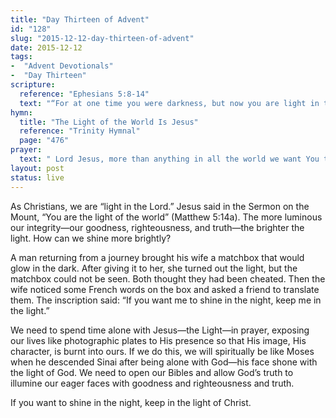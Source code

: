 ```yaml
---
title: "Day Thirteen of Advent"
id: "128"
slug: "2015-12-12-day-thirteen-of-advent"
date: 2015-12-12
tags:
-  "Advent Devotionals"
-  "Day Thirteen"
scripture:
  reference: "Ephesians 5:8-14"
  text: "“For at one time you were darkness, but now you are light in the Lord. Walk as children of light (for the fruit of light is found in all that is good and right and true), and try to discern what is pleasing to the Lord. Take no part in the unfruitful works of darkness, but instead expose them. For it is shameful even to speak of the things that they do in secret. But when anything is exposed by the light, it becomes visible, for anything that becomes visible is light. Therefore it says, ‘Awake, O sleeper, and arise from the dead, and Christ will shine on you.’”"
hymn:
  title: "The Light of the World Is Jesus"
  reference: "Trinity Hymnal"
  page: "476"
prayer:
  text: " Lord Jesus, more than anything in all the world we want You to see the fulfillment of Your work in us and in all creation, for Your glory. So we join in calling out, “Come, Lord Jesus.” Amen."
layout: post
status: live
---
```


As Christians, we are “light in the Lord.” Jesus said in the Sermon on the Mount, “You are the light of the world” (Matthew 5:14a). The more luminous our integrity—our goodness, righteousness, and truth—the brighter the light. How can we shine more brightly?

A man returning from a journey brought his wife a matchbox that would glow in the dark. After giving it to her, she turned out the light, but the matchbox could not be seen. Both thought they had been cheated. Then the wife noticed some French words on the box and asked a friend to translate them. The inscription said: “If you want me to shine in the night, keep me in the light.”

We need to spend time alone with Jesus—the Light—in prayer, exposing our lives like photographic plates to His presence so that His image, His character, is burnt into ours. If we do this, we will spiritually be like Moses when he descended Sinai after being alone with God—his face shone with the light of God. We need to open our Bibles and allow God’s truth to illumine our eager faces with goodness and righteousness and truth.

If you want to shine in the night, keep in the light of Christ.
